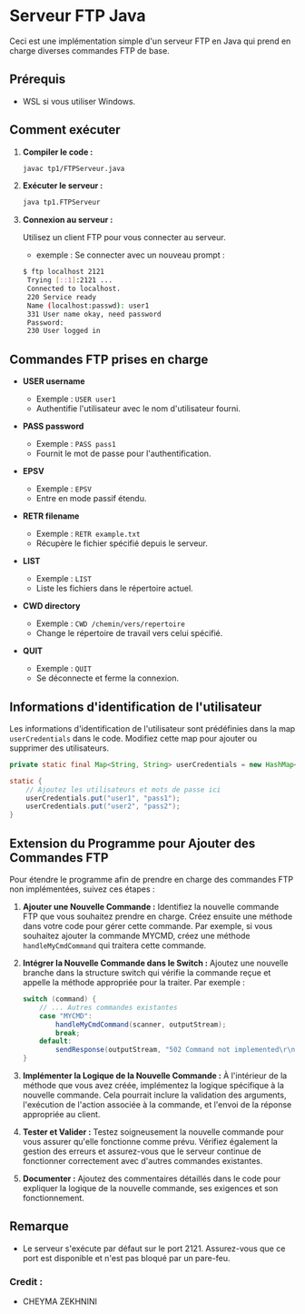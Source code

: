 # Serveur FTP Java

Ceci est une implémentation simple d'un serveur FTP en Java qui prend en charge diverses commandes FTP de base.

## Prérequis

- WSL si vous utiliser Windows.

## Comment exécuter

1. **Compiler le code :**

    ```bash
    javac tp1/FTPServeur.java
    ```

2. **Exécuter le serveur :**

    ```bash
    java tp1.FTPServeur
    ```

3. **Connexion au serveur :**

   Utilisez un client FTP pour vous connecter au serveur.
   * exemple : Se connecter avec un nouveau prompt :
   ```bash
   $ ftp localhost 2121
    Trying [::1]:2121 ...
    Connected to localhost.
    220 Service ready 
    Name (localhost:passwd): user1
    331 User name okay, need password
    Password: 
    230 User logged in
   ```


## Commandes FTP prises en charge

- **USER username**
    - Exemple : `USER user1`
    - Authentifie l'utilisateur avec le nom d'utilisateur fourni.

- **PASS password**
    - Exemple : `PASS pass1`
    - Fournit le mot de passe pour l'authentification.

- **EPSV**
    - Exemple : `EPSV` 
    - Entre en mode passif étendu.

- **RETR filename**
    - Exemple : `RETR example.txt`
    - Récupère le fichier spécifié depuis le serveur.

- **LIST**
    - Exemple : `LIST`
    - Liste les fichiers dans le répertoire actuel.

- **CWD directory**
    - Exemple : `CWD /chemin/vers/repertoire`
    - Change le répertoire de travail vers celui spécifié.

- **QUIT**
    - Exemple : `QUIT`
    - Se déconnecte et ferme la connexion.

## Informations d'identification de l'utilisateur

Les informations d'identification de l'utilisateur sont prédéfinies dans la map `userCredentials` dans le code. Modifiez cette map pour ajouter ou supprimer des utilisateurs.

```java
private static final Map<String, String> userCredentials = new HashMap<>();

static {
    // Ajoutez les utilisateurs et mots de passe ici
    userCredentials.put("user1", "pass1");
    userCredentials.put("user2", "pass2");
}
```
## Extension du Programme pour Ajouter des Commandes FTP

Pour étendre le programme afin de prendre en charge des commandes FTP non implémentées, suivez ces étapes :

1. **Ajouter une Nouvelle Commande :** Identifiez la nouvelle commande FTP que vous souhaitez prendre en charge. Créez ensuite une méthode dans votre code pour gérer cette commande. Par exemple, si vous souhaitez ajouter la commande MYCMD, créez une méthode `handleMyCmdCommand` qui traitera cette commande.

2. **Intégrer la Nouvelle Commande dans le Switch :** Ajoutez une nouvelle branche dans la structure switch qui vérifie la commande reçue et appelle la méthode appropriée pour la traiter. Par exemple :

    ```java
    switch (command) {
        // ... Autres commandes existantes
        case "MYCMD":
            handleMyCmdCommand(scanner, outputStream);
            break;
        default:
            sendResponse(outputStream, "502 Command not implemented\r\n");
    }
    ```

3. **Implémenter la Logique de la Nouvelle Commande :** À l'intérieur de la méthode que vous avez créée, implémentez la logique spécifique à la nouvelle commande. Cela pourrait inclure la validation des arguments, l'exécution de l'action associée à la commande, et l'envoi de la réponse appropriée au client.

4. **Tester et Valider :** Testez soigneusement la nouvelle commande pour vous assurer qu'elle fonctionne comme prévu. Vérifiez également la gestion des erreurs et assurez-vous que le serveur continue de fonctionner correctement avec d'autres commandes existantes.

6. **Documenter :** Ajoutez des commentaires détaillés dans le code pour expliquer la logique de la nouvelle commande, ses exigences et son fonctionnement.


## Remarque

* Le serveur s'exécute par défaut sur le port 2121. Assurez-vous que ce port est disponible et n'est pas bloqué par un pare-feu.

### Credit :
* CHEYMA ZEKHNINI